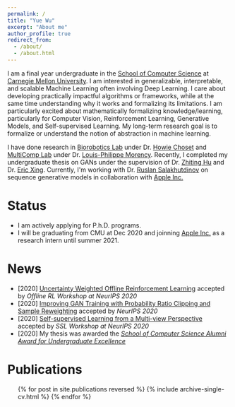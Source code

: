 ```yaml
---
permalink: /
title: "Yue Wu"
excerpt: "About me"
author_profile: true
redirect_from: 
  - /about/
  - /about.html
---
```


<!-- This is the front page of a website that is powered by the [academicpages template](https://github.com/academicpages/academicpages.github.io) and hosted on GitHub pages. [GitHub pages](https://pages.github.com) is a free service in which websites are built and hosted from code and data stored in a GitHub repository, automatically updating when a new commit is made to the respository. This template was forked from the [Minimal Mistakes Jekyll Theme](https://mmistakes.github.io/minimal-mistakes/) created by Michael Rose, and then extended to support the kinds of content that academics have: publications, talks, teaching, a portfolio, blog posts, and a dynamically-generated CV. You can fork [this repository](https://github.com/academicpages/academicpages.github.io) right now, modify the configuration and markdown files, add your own PDFs and other content, and have your own site for free, with no ads! An older version of this template powers my own personal website at [stuartgeiger.com](http://stuartgeiger.com), which uses [this Github repository](https://github.com/staeiou/staeiou.github.io). -->
I am a final year undergraduate in the [School of Computer Science](https://www.cs.cmu.edu/) at [Carnegie Mellon University](https://www.cmu.edu/). I am interested in generalizable, interpretable, and scalable Machine Learning often involving Deep Learning. I care about developing practically impactful algorithms or frameworks, while at the same time understanding why it works and formalizing its limitations. I am particularly excited about mathematically formalizing knowledge/learning, particularly for Computer Vision, Reinforcement Learning, Generative Models, and Self-supervised Learning. My long-term research goal is to formalize or understand the notion of abstraction in machine learning.


I have done research in [Biorobotics Lab](http://biorobotics.ri.cmu.edu/index.php) under Dr. [Howie Choset](https://www.cs.cmu.edu/~./choset/) and [MultiComp Lab](http://multicomp.cs.cmu.edu/) under Dr. [Louis-Philippe Morency](https://www.cs.cmu.edu/~morency/). Recently, I completed my undergraduate thesis on GANs under the supervision of Dr. [Zhiting Hu](http://zhiting.ucsd.edu/) and Dr. [Eric Xing](http://www.cs.cmu.edu/~epxing/). Currently, I'm working with Dr. [Ruslan Salakhutdinov](https://www.cs.cmu.edu/~rsalakhu/) on sequence generative models in collaboration with [Apple Inc.](https://machinelearning.apple.com/)

Status
======
- I am actively applying for P.h.D. programs. 
- I will be graduating from CMU at Dec 2020 and joinning [Apple Inc.](https://machinelearning.apple.com/) as a research intern until summer 2021.

News
======
- [2020] [Uncertainty Weighted Offline Reinforcement Learning](https://www.yuewu.ml/publication/UWAC) accepted by *Offline RL Workshop at NeurIPS 2020*
- [2020] [Improving GAN Training with Probability Ratio Clipping and Sample Reweighting](https://arxiv.org/abs/2006.06900) accepted by *NeurIPS 2020*
- [2020] [Self-supervised Learning from a Multi-view Perspective](https://www.yuewu.ml/publication/ssl-from-multiview) accepted by *SSL Workshop at NeurIPS 2020*
- [2020] My thesis was awarded the [*School of Computer Science Alumni Award for Undergraduate Excellence*](https://scsdean.cs.cmu.edu/alerts/daily_comms/2020.05.15_scs-today.pdf)

Publications
======
  <ul>{% for post in site.publications reversed %}
    {% include archive-single-cv.html %}
  {% endfor %}</ul>

